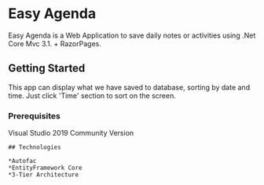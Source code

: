 
# Easy Agenda

Easy Agenda is a Web Application to save daily notes or activities using .Net Core Mvc 3.1. + RazorPages.

## Getting Started

This app can display what we have saved to database, sorting by date and time. Just click 'Time' section to sort on the screen.

### Prerequisites

Visual Studio 2019 Community Version

```
## Technologies

*Autofac
*EntityFramework Core
*3-Tier Architecture
